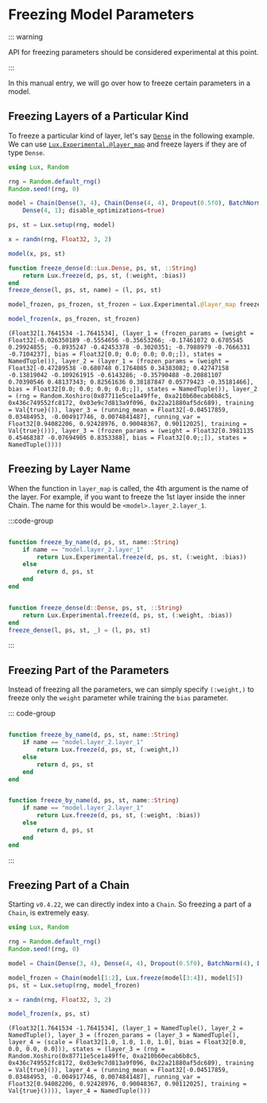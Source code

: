
<a id='Freezing-Model-Parameters'></a>

# Freezing Model Parameters


::: warning


API for freezing parameters should be considered experimental at this point.


:::


In this manual entry, we will go over how to freeze certain parameters in a model.


<a id='Freezing-Layers-of-a-Particular-Kind'></a>

## Freezing Layers of a Particular Kind


To freeze a particular kind of layer, let's say [`Dense`](../api/Lux/layers#Lux.Dense) in the following example. We can use [`Lux.Experimental.@layer_map`](../api/Lux/contrib#Lux.Experimental.@layer_map) and freeze layers if they are of type `Dense`.


```julia
using Lux, Random

rng = Random.default_rng()
Random.seed!(rng, 0)

model = Chain(Dense(3, 4), Chain(Dense(4, 4), Dropout(0.5f0), BatchNorm(4)),
    Dense(4, 1); disable_optimizations=true)

ps, st = Lux.setup(rng, model)

x = randn(rng, Float32, 3, 2)

model(x, ps, st)

function freeze_dense(d::Lux.Dense, ps, st, ::String)
    return Lux.freeze(d, ps, st, (:weight, :bias))
end
freeze_dense(l, ps, st, name) = (l, ps, st)

model_frozen, ps_frozen, st_frozen = Lux.Experimental.@layer_map freeze_dense model ps st

model_frozen(x, ps_frozen, st_frozen)
```


```
(Float32[1.7641534 -1.7641534], (layer_1 = (frozen_params = (weight = Float32[-0.026350189 -0.5554656 -0.35653266; -0.17461072 0.6705545 0.29924855; -0.8935247 -0.42453378 -0.3020351; -0.7988979 -0.7666331 -0.7104237], bias = Float32[0.0; 0.0; 0.0; 0.0;;]), states = NamedTuple()), layer_2 = (layer_1 = (frozen_params = (weight = Float32[-0.47289538 -0.680748 0.1764085 0.34383082; 0.42747158 -0.13819042 -0.109261915 -0.6143286; -0.35790488 -0.20881107 0.70390546 0.48137343; 0.82561636 0.38187847 0.05779423 -0.35181466], bias = Float32[0.0; 0.0; 0.0; 0.0;;]), states = NamedTuple()), layer_2 = (rng = Random.Xoshiro(0x87711e5ce1a49ffe, 0xa210b60ecab6b8c5, 0x436c749552fc8172, 0x03e9c7d813a9f096, 0x22a21880af5dc689), training = Val{true}()), layer_3 = (running_mean = Float32[-0.04517859, 0.03484953, -0.004917746, 0.0074841487], running_var = Float32[0.94082206, 0.92428976, 0.90048367, 0.90112025], training = Val{true}())), layer_3 = (frozen_params = (weight = Float32[0.3981135 0.45468387 -0.07694905 0.8353388], bias = Float32[0.0;;]), states = NamedTuple())))
```


<a id='Freezing-by-Layer-Name'></a>

## Freezing by Layer Name


When the function in `layer_map` is called, the 4th argument is the name of the layer. For example, if you want to freeze the 1st layer inside the inner Chain. The name for this would be `<model>.layer_2.layer_1`.


:::code-group


```julia [Freezing by Layer Name]

function freeze_by_name(d, ps, st, name::String)
    if name == "model.layer_2.layer_1"
        return Lux.Experimental.freeze(d, ps, st, (:weight, :bias))
    else
        return d, ps, st
    end
end

```


```julia [Freezing by Layer Type]

function freeze_dense(d::Dense, ps, st, ::String)
    return Lux.Experimental.freeze(d, ps, st, (:weight, :bias))
end
freeze_dense(l, ps, st, _) = (l, ps, st)

```


:::


<a id='Freezing-Part-of-the-Parameters'></a>

## Freezing Part of the Parameters


Instead of freezing all the parameters, we can simply specify `(:weight,)` to freeze only the `weight` parameter while training the `bias` parameter.


::: code-group


```julia [Freezing Some Parameters of a Layer]

function freeze_by_name(d, ps, st, name::String)
    if name == "model.layer_2.layer_1"
        return Lux.freeze(d, ps, st, (:weight,))
    else
        return d, ps, st
    end
end

```


```julia [Freezing All Parameters of a Layer]

function freeze_by_name(d, ps, st, name::String)
    if name == "model.layer_2.layer_1"
        return Lux.freeze(d, ps, st, (:weight, :bias))
    else
        return d, ps, st
    end
end

```


:::


<a id='Freezing-Part-of-a-Chain'></a>

## Freezing Part of a Chain


Starting `v0.4.22`, we can directly index into a `Chain`. So freezing a part of a `Chain`, is extremely easy.


```julia
using Lux, Random

rng = Random.default_rng()
Random.seed!(rng, 0)

model = Chain(Dense(3, 4), Dense(4, 4), Dropout(0.5f0), BatchNorm(4), Dense(4, 1))

model_frozen = Chain(model[1:2], Lux.freeze(model[3:4]), model[5])
ps, st = Lux.setup(rng, model_frozen)

x = randn(rng, Float32, 3, 2)

model_frozen(x, ps, st)
```


```
(Float32[1.7641534 -1.7641534], (layer_1 = NamedTuple(), layer_2 = NamedTuple(), layer_3 = (frozen_params = (layer_3 = NamedTuple(), layer_4 = (scale = Float32[1.0, 1.0, 1.0, 1.0], bias = Float32[0.0, 0.0, 0.0, 0.0])), states = (layer_3 = (rng = Random.Xoshiro(0x87711e5ce1a49ffe, 0xa210b60ecab6b8c5, 0x436c749552fc8172, 0x03e9c7d813a9f096, 0x22a21880af5dc689), training = Val{true}()), layer_4 = (running_mean = Float32[-0.04517859, 0.03484953, -0.004917746, 0.0074841487], running_var = Float32[0.94082206, 0.92428976, 0.90048367, 0.90112025], training = Val{true}()))), layer_4 = NamedTuple()))
```

